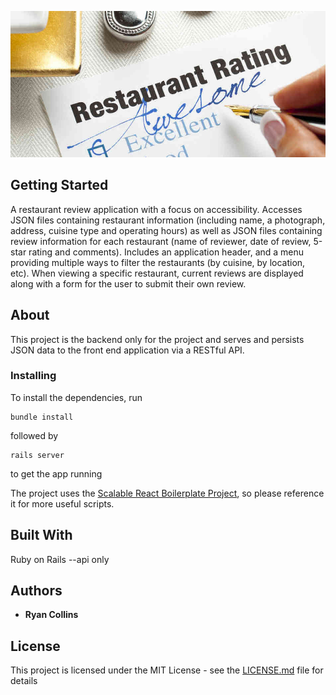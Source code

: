 ![Restaurant Reviewer](https://github.com/RyanCCollins/cdn/blob/master/restaurant-reviewer/main.jpg?raw=true)


## Getting Started

A restaurant review application with a focus on accessibility. Accesses JSON files containing restaurant information (including name, a photograph, address, cuisine type and operating hours) as well as JSON files containing review information for each restaurant (name of reviewer, date of review, 5-star rating and comments). Includes an application header, and a menu providing multiple ways to filter the restaurants (by cuisine, by location, etc). When viewing a specific restaurant, current reviews are displayed along with a form for the user to submit their own review.

## About
This project is the backend only for the project and serves and persists JSON data to the front end application via a RESTful API.

### Installing

To install the dependencies, run
```
bundle install
```
followed by

```
rails server
```

to get the app running

The project uses the [Scalable React Boilerplate Project](https://github.com/RyanCCollins/scalable-react-boilerplate), so please reference it for more useful scripts.

## Built With
Ruby on Rails --api only
## Authors
* **Ryan Collins**

## License
This project is licensed under the MIT License - see the [LICENSE.md](LICENSE.md) file for details

